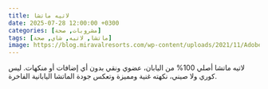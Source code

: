 ```yaml
---
title: لاتيه ماتشا
date: 2025-07-28 12:00:00 +0300
categories: [مشروبات, صحة]
tags: [ماتشا, لاتيه, شاي, صحة]
image: https://blog.miravalresorts.com/wp-content/uploads/2021/11/AdobeStock_107149260-1920x1280.jpeg
---
```


لاتيه ماتشا أصلي 100% من اليابان، عضوي ونقي بدون أي إضافات أو منكهات. ليس كوري ولا صيني، نكهته غنية ومميزة وتعكس جودة الماتشا اليابانية الفاخرة. 